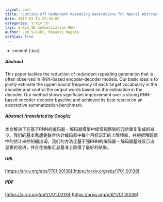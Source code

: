 ```yaml
---
layout: post
title: "Cutting-off Redundant Repeating Generations for Neural Abstractive Summarization"
date: 2017-02-13 23:40:09
categories: arXiv_SD
tags: arXiv_SD Summarization RNN
author: Jun Suzuki, Masaaki Nagata
mathjax: true
---
```


* content
{:toc}

##### Abstract
This paper tackles the reduction of redundant repeating generation that is often observed in RNN-based encoder-decoder models. Our basic idea is to jointly estimate the upper-bound frequency of each target vocabulary in the encoder and control the output words based on the estimation in the decoder. Our method shows significant improvement over a strong RNN-based encoder-decoder baseline and achieved its best results on an abstractive summarization benchmark.

##### Abstract (translated by Google)
本文解决了在基于RNN的编码器 - 解码器模型中经常观察到的冗余重复生成的减少。我们的基本思想是联合估计编码器中每个目标词汇的上限频率，并根据解码器中的估计来控制输出词。我们的方法比基于强RNN的编码器 - 解码器基线显示出显着的改进，并且在抽象汇总基准上取得了最好的结果。

##### URL
[https://arxiv.org/abs/1701.00138](https://arxiv.org/abs/1701.00138)

##### PDF
[https://arxiv.org/pdf/1701.00138](https://arxiv.org/pdf/1701.00138)


